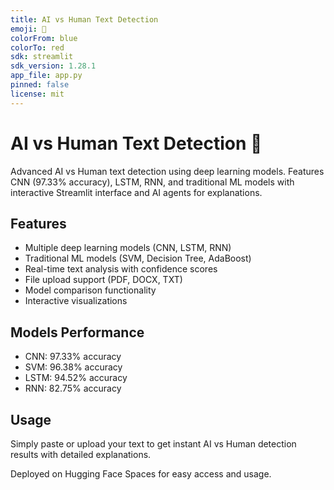 ```yaml
---
title: AI vs Human Text Detection
emoji: 🤖
colorFrom: blue
colorTo: red
sdk: streamlit
sdk_version: 1.28.1
app_file: app.py
pinned: false
license: mit
---
```


# AI vs Human Text Detection 🤖

Advanced AI vs Human text detection using deep learning models. Features CNN (97.33% accuracy), LSTM, RNN, and traditional ML models with interactive Streamlit interface and AI agents for explanations.

## Features
- Multiple deep learning models (CNN, LSTM, RNN)
- Traditional ML models (SVM, Decision Tree, AdaBoost)
- Real-time text analysis with confidence scores
- File upload support (PDF, DOCX, TXT)
- Model comparison functionality
- Interactive visualizations

## Models Performance
- CNN: 97.33% accuracy
- SVM: 96.38% accuracy  
- LSTM: 94.52% accuracy
- RNN: 82.75% accuracy

## Usage
Simply paste or upload your text to get instant AI vs Human detection results with detailed explanations.

Deployed on Hugging Face Spaces for easy access and usage.
